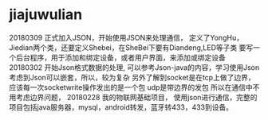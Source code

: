# jiajuwulian
20180309
正式加入JSON，开始使用JSON来处理通信，
定义了YongHu，Jiedian两个类，还要定义Shebei，在SheBei下要有Diandeng,LED等子类
要写一个后台程序，用于添加和绑定设备，或者用户界面，来添加或绑定设备
20180302
开始Json格式数据的处理,
可以参考Json-java的内容，学习使用Json
考虑到Json可以嵌套，所以，较为复杂
另外了解到socket是在tcp上做了边界，应该每一次socketwrite操作发出的是一个包
udp是带边界的发包
所以在通信中不用考虑边界问题，
20180228
我的物联网基础项目，
使用json进行通信，完整的项目包括java服务器，mysql，android转发，蓝牙转433，433到设备。

